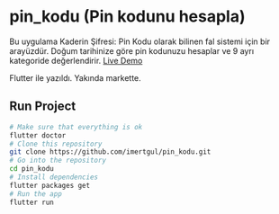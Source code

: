 # pin_kodu (Pin kodunu hesapla)

Bu uygulama Kaderin Şifresi: Pin Kodu olarak bilinen fal sistemi için bir arayüzdür. Doğum tarihinize göre pin kodunuzu hesaplar ve 9 ayrı kategoride değerlendirir. [Live Demo](https://pin-kodu.web.app/#/)

Flutter ile yazıldı. Yakında markette. 


## Run Project
```bash
# Make sure that everything is ok
flutter doctor
# Clone this repository
git clone https://github.com/imertgul/pin_kodu.git
# Go into the repository
cd pin_kodu
# Install dependencies
flutter packages get 
# Run the app
flutter run
```
